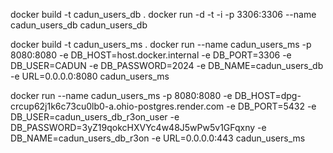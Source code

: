 docker build -t cadun_users_db .
docker run -d -t -i -p 3306:3306 --name cadun_users_db cadun_users_db


docker build -t cadun_users_ms .
docker run --name cadun_users_ms -p 8080:8080 -e DB_HOST=host.docker.internal -e DB_PORT=3306 -e DB_USER=CADUN -e DB_PASSWORD=2024 -e DB_NAME=cadun_users_db -e URL=0.0.0.0:8080 cadun_users_ms

docker run --name cadun_users_ms -p 8080:8080 -e DB_HOST=dpg-crcup62j1k6c73cu0lb0-a.ohio-postgres.render.com -e DB_PORT=5432 -e DB_USER=cadun_users_db_r3on_user -e DB_PASSWORD=3yZ19qokcHXVYc4w48J5wPw5v1GFqxny -e DB_NAME=cadun_users_db_r3on -e URL=0.0.0.0:443 cadun_users_ms
